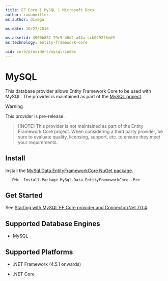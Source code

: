 ```yaml
---
title: EF Core | MySQL | Microsoft Docs
author: rowanmiller
ms.author: divega

ms.date: 10/27/2016

ms.assetid: 4900b882-79c5-40d2-a44a-ccb0292f6ed9
ms.technology: entity-framework-core

uid: core/providers/mysql/index
---
```

# MySQL

This database provider allows Entity Framework Core to be used with MySQL. The provider is maintained as part of the [MySQL project](http://dev.mysql.com).

> [!WARNING]
> This provider is pre-release.

> [!NOTE] This provider is not maintained as part of the Entity Framework Core project. When considering a third party provider, be sure to evaluate quality, licensing, support, etc. to ensure they meet your requirements.

## Install

Install the [MySql.Data.EntityFrameworkCore NuGet package](https://www.nuget.org/packages/MySql.Data.EntityFrameworkCore).

<!-- literal_block"ids  "classes  "xml:space": "preserve", "backrefs  "linenos": false, "dupnames  : "csharp",", highlight_args}, "names": [] -->
``` terminal
   PM>  Install-Package MySql.Data.EntityFrameworkCore -Pre
```

## Get Started

See [Starting with MySQL EF Core provider and Connector/Net 7.0.4](http://insidemysql.com/howto-starting-with-mysql-ef-core-provider-and-connectornet-7-0-4/).

## Supported Database Engines

* MySQL

## Supported Platforms

* .NET Framework (4.5.1 onwards)

* .NET Core
